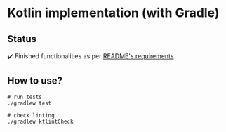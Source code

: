 # Kotlin implementation (with Gradle)

## Status

:heavy_check_mark: Finished functionalities as per [README's requirements](../README.md#requirements)

## How to use?

    # run tests
    ./gradlew test
    
    # check linting
    ./gradlew ktlintCheck
